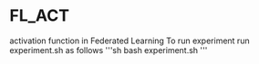 # FL_ACT
activation function in Federated Learning
To run experiment run experiment.sh as follows
'''sh
bash experiment.sh
'''
